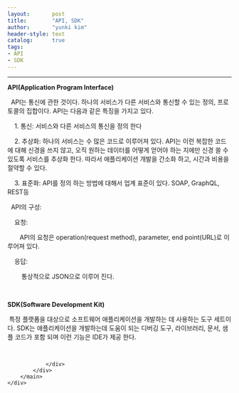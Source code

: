 ```yaml
---
layout:       post
title:        "API, SDK"
author:       "yunki kim"
header-style: text
catalog:      true
tags: 
- API
- SDK
---
```


<head></head>
<body id="tt-body-page" class="">
<div id="wrap" class="wrap-right">
    <div id="container">
        <main class="main ">
            <div class="area-main">
                <div class="area-view">
                    <div class="article-header"></div>
                    <hr>
                    <div class="article-view">
                        <div class="contents_style">
                            <p data-ke-size="size16"><b>API(Application Program Interface)</b></p>
<p data-ke-size="size16">&nbsp; API는 통신에 관한 것이다. 하나의 서비스가 다른 서비스와 통신할 수 있는 정의, 프로토콜의 집합이다. API는 다음과 같은 특징을 가지고 있다.</p>
<p data-ke-size="size16">&nbsp; &nbsp; 1. 통신: 서비스와 다른 서비스의 통신을 정의 한다</p>
<p data-ke-size="size16">&nbsp; &nbsp; 2. 추상화: 하나의 서비스는 수 많은 코드로 이루어져 있다. API는 이런 복잡한 코드에 대해 신경을 쓰지 않고, 오직 원하는 데이터를 어떻게 얻어야 하는 지에만 신경 쓸 수 있도록 서비스를 추상화 한다. 따라서 애플리케이션 개발을 간소화 하고, 시간과 비용을 절약할 수 있다.</p>
<p data-ke-size="size16">&nbsp; &nbsp; 3. 표준화: API를 정의 하는 방법에 대해서 업계 표준이 있다. SOAP, GraphQL, REST등</p>
<p data-ke-size="size16">&nbsp; API의 구성:</p>
<p data-ke-size="size16">&nbsp; &nbsp; 요청:</p>
<p data-ke-size="size16">&nbsp; &nbsp; &nbsp; &nbsp;API의 요청은 operation(request method), parameter, end point(URL)로 이루어져 있다.</p>
<p data-ke-size="size16">&nbsp; &nbsp; 응답:</p>
<p data-ke-size="size16">&nbsp; &nbsp; &nbsp; &nbsp; 통상적으로 JSON으로 이루어 진다.</p>
<p data-ke-size="size16">&nbsp;</p>
<p data-ke-size="size16"><b>SDK(Software Development Kit)</b></p>
<p data-ke-size="size16">&nbsp;특정 플랫폼을 대상으로 소프트웨어 애플리케이션을 개발하는 데 사용하는 도구 세트이다. SDK는 애플리케이션을 개발하는데 도움이 되는 디버깅 도구, 라이브러리, 문서, 샘플 코드가 포함 되며 이런 기능은 IDE가 제공 한다.</p>
                        </div>
                        <br>
                        <div class="tags"></div>
                    </div>
                    
                </div>
            </div>
        </main>
    </div>
</div>


</body>